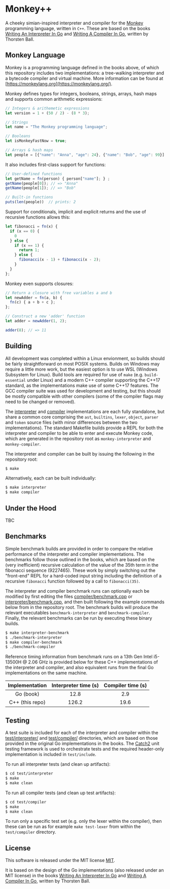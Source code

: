 # Monkey++

A cheeky simian-inspired interpreter and compiler for the [Monkey](https://monkeylang.org/) programming language, written in `C++`. These are based on the books [Writing An Interpreter In Go](https://interpreterbook.com/) and [Writing A Compiler In Go](https://compilerbook.com/), written by Thorsten Ball.

## Monkey Language

Monkey is a programming language defined in the books above, of which this repository includes two implementations: a tree-walking interpreter and a bytecode compiler and virtual machine. More information can be found at [https://monkeylang.org](https://monkeylang.org/).

Monkey defines types for integers, booleans, strings, arrays, hash maps and supports common arithmetic expressions:

```javascript
// Integers & arithemetic expressions
let version = 1 + (50 / 2) - (8 * 3);

// Strings
let name = "The Monkey programming language";

// Booleans
let isMonkeyFastNow = true;

// Arrays & hash maps
let people = [{"name": "Anna", "age": 24}, {"name": "Bob", "age": 99}];
```

It also includes first-class support for functions:

```javascript
// User-defined functions
let getName = fn(person) { person["name"]; } ;
getName(people[0]); // => "Anna"
getName(people[1]); // => "Bob"

// Built-in functions
puts(len(people))  // prints: 2
```

Support for conditionals, implicit and explicit returns and the use of recursive functions allows this:

```javascript
let fibonacci = fn(x) {
  if (x == 0) {
    0
  } else {
    if (x == 1) {
      return 1;
    } else {
      fibonacci(x - 1) + fibonacci(x - 2);
    }
  }
};
```

Monkey even supports closures:

```javascript
// Return a closure with free variables a and b
let newAdder = fn(a, b) {
  fn(c) { a + b + c };
};

// Construct a new 'adder' function
let adder = newAdder(1, 2);

adder(8); // => 11
```

## Building

All development was completed within a Linux envionment, so builds should be fairly straightforward on most POSIX systems. Builds on Windows may require a little more work, but the easiest option is to use WSL (Windows Subsystem for Linux). Build tools are required for use of `make` (e.g. `build-essential` under Linux) and a modern C++ compiler supporting the C++17 standard, as the implementations make use of some C++17 features. The GCC compiler suite was used for development and testing, but this should be mostly compatible with other compilers (some of the compiler flags may need to be changed or removed).

The [interpreter](./interpreter/) and [compiler](./compiler) implementations are each fully standalone, but share a common core comprising the `ast`, `builtins`, `lexer`, `object`, `parser` and `token` source files (with minor differences between the two implementations). The standard Makefile builds provide a REPL for both the interpreter and compiler to be able to enter and execute Monkey code, which are generated in the repository root as `monkey-interpreter` and `monkey-compiler`.

The interpreter and compiler can be built by issuing the following in the repository root:

```sh
$ make
```

Alternatively, each can be built individually:

```sh
$ make interpreter
$ make compiler
```

## Under the Hood

TBC

## Benchmarks

Simple benchmark builds are provided in order to compare the relative performance of the interpreter and compiler implementations. The benchmarks follow those outlined in the books, which are based on the (very inefficient) recursive calculation of the value of the 35th term in the fibonacci sequence (9227465). These work by simply switching out the "front-end" REPL for a hard-coded input string including the definition of a recursive `fibonacci` function followed by a call to `fibonacci(35)`.

The interpreter and compiler benchmark runs can optionally each be modified by first editing the files [compiler/benchmark.cpp](./compiler/benchmark.cpp) or [interpreter/benchmark.cpp](./interpreter/benchmark.cpp), and then built following the example commands below from in the repository root. The benchmark builds will produce the relevant executables `benchmark-interpreter` and `benchmark-compiler`. Finally, the relevant benchmarks can be run by executing these binary builds.

```sh
$ make interpreter-benchmark
$ ./benchmark-interpreter
$ make compiler-benchmark
$ ./benchmark-compiler
```

Reference timing information from benchmark runs on a 13th Gen Intel i5-13500H @ 2.06 GHz is provided below for these C++ implementations of the interpreter and compiler, and also equivalent runs from the final Go implementations on the same machine.

| Implementation | Interpreter time (s) | Compiler time (s) |
| :---: | :---: | :---: |
| Go (book) | 12.8 | 2.9 |
| C++ (this repo) | 126.2 | 19.6 |

## Testing

A test suite is included for each of the interpreter and compiler within the [test/interpreter/](./test/interpreter) and [test/compiler/](./test/compiler) directories, which are based on those provided in the original Go implementations in the books. The [Catch2](https://github.com/catchorg/Catch2) unit testing framework is used to orchestrate tests and the required header-only implementation is included in `test/include`.

To run all interpreter tests (and clean up artifacts):

```sh
$ cd test/interpreter
$ make
$ make clean
```

To run all compiler tests (and clean up test artifacts):

```sh
$ cd test/compiler
$ make
$ make clean
```

To run only a specific test set (e.g. only the lexer within the compiler), then these can be run as for example `make test-lexer` from within the `test/compiler` directory.

## License

This software is released under the MIT license [MIT](LICENSE).

It is based on the design of the Go implementations (also released under an MIT license) in the books [Writing An Interpreter In Go](https://interpreterbook.com/) and [Writing A Compiler In Go](https://compilerbook.com/), written by Thorsten Ball.
